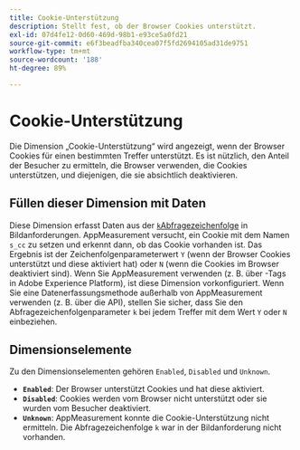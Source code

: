 ```yaml
---
title: Cookie-Unterstützung
description: Stellt fest, ob der Browser Cookies unterstützt.
exl-id: 07d4fe12-0d60-469d-98b1-e93ce5a0fd21
source-git-commit: e6f3beadfba340cea07f5fd2694105ad31de9751
workflow-type: tm+mt
source-wordcount: '188'
ht-degree: 89%

---
```


# Cookie-Unterstützung

Die Dimension „Cookie-Unterstützung“ wird angezeigt, wenn der Browser Cookies für einen bestimmten Treffer unterstützt. Es ist nützlich, den Anteil der Besucher zu ermitteln, die Browser verwenden, die Cookies unterstützen, und diejenigen, die sie absichtlich deaktivieren.

## Füllen dieser Dimension mit Daten

Diese Dimension erfasst Daten aus der [`k`Abfragezeichenfolge](/help/implement/validate/query-parameters.md) in Bildanforderungen. AppMeasurement versucht, ein Cookie mit dem Namen `s_cc` zu setzen und erkennt dann, ob das Cookie vorhanden ist. Das Ergebnis ist der Zeichenfolgenparameterwert `Y` (wenn der Browser Cookies unterstützt und diese aktiviert hat) oder `N` (wenn die Cookies im Browser deaktiviert sind). Wenn Sie AppMeasurement verwenden (z. B. über -Tags in Adobe Experience Platform), ist diese Dimension vorkonfiguriert. Wenn Sie eine Datenerfassungsmethode außerhalb von AppMeasurement verwenden (z. B. über die API), stellen Sie sicher, dass Sie den Abfragezeichenfolgenparameter `k` bei jedem Treffer mit dem Wert `Y` oder `N` einbeziehen.

## Dimensionselemente

Zu den Dimensionselementen gehören `Enabled`, `Disabled` und `Unknown`.

* **`Enabled`**: Der Browser unterstützt Cookies und hat diese aktiviert.
* **`Disabled`**: Cookies werden vom Browser nicht unterstützt oder sie wurden vom Besucher deaktiviert.
* **`Unknown`**: AppMeasurement konnte die Cookie-Unterstützung nicht ermitteln. Die Abfragezeichenfolge `k` war in der Bildanforderung nicht vorhanden.
